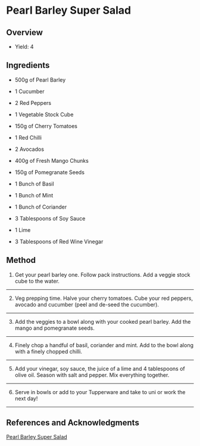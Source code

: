 # Pearl Barley Super Salad

## Overview

- Yield: 4

## Ingredients

- 500g of Pearl Barley

- 1 Cucumber

- 2 Red Peppers

- 1 Vegetable Stock Cube

- 150g of Cherry Tomatoes

- 1 Red Chilli

- 2 Avocados

- 400g of Fresh Mango Chunks

- 150g of Pomegranate Seeds

- 1 Bunch of Basil

- 1 Bunch of Mint

- 1 Bunch of Coriander

- 3 Tablespoons of Soy Sauce

- 1 Lime

- 3 Tablespoons of Red Wine Vinegar

## Method

1. Get your pearl barley one. Follow pack instructions. Add a veggie stock cube to the water.
---

2. Veg prepping time. Halve your cherry tomatoes. Cube your red peppers, avocado and cucumber (peel and de-seed the cucumber).
---

3. Add the veggies to a bowl along with your cooked pearl barley. Add the mango and pomegranate seeds.
---

4. Finely chop a handful of basil, coriander and mint. Add to the bowl along with a finely chopped chilli.
---

5. Add your vinegar, soy sauce, the juice of a lime and 4 tablespoons of olive oil. Season with salt and pepper. Mix everything together.
---

6. Serve in bowls or add to your Tupperware and take to uni or work the next day!
---

## References and Acknowledgments

[Pearl Barley Super Salad](http://www.mobkitchen.co.uk/recipes/pearl-barley-super-salad)
